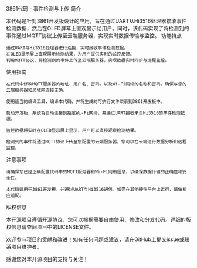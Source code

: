 3861代码 - 事件检测与上传
简介

本代码是针对3861开发板设计的应用，旨在通过UART从Hi3516处理器接收事件检测数据，然后在OLED屏幕上直观显示给用户。同时，该代码实现了将检测到的事件通过MQTT协议上传至云端服务器，实现实时数据传输与监控。
功能特点

    通过UART与Hi3516处理器进行连接，实时接收事件检测数据。
    在OLED显示屏上直观展示检测结果，为用户提供实时的监控反馈。
    利用MQTT协议，将检测到的事件上传至云端服务器，实现数据实时同步与远程监控。

使用指南

    在代码中修改MQTT服务器的地址、用户名、密码，以及Wi-Fi网络的名称和密码，确保与您的云端服务器和局域网连接正确。

    使用适当的编译工具，编译本代码，并将生成的可执行文件烧录到3861开发板中。

    启动开发板，系统将自动连接到指定Wi-Fi网络，并通过UART接收来自Hi3516的事件检测数据。

    监控数据将实时在OLED显示屏上显示，用户可以直接观察检测结果。

    检测到的事件将通过MQTT协议上传至您配置的云端服务器，您可以在云端进行数据分析和远程监控。

注意事项

    请确保您已经正确配置代码中的MQTT服务器和Wi-Fi网络信息，以确保数据传输的正确性和安全性。

    本代码适用于3861开发板，并通过UART与Hi3516通信。如需在其他硬件平台上运行，请做相应适配。

版权信息

本开源项目遵循开源协议，您可以根据需要自由使用、修改和分发代码。详细的版权信息请查阅项目中的LICENSE文件。

欢迎参与项目的贡献和改进！如有任何问题或建议，请在GitHub上提交issue或联系项目维护者。

感谢您对本开源项目的支持与关注！
